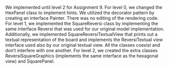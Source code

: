 We implemented until level 2 for Assignment 9. 
For level 0, we changed the HexPanel class to implement hints. We utilized the decorator pattern by
creating an interface Painter. There was no editing of the rendering code.
For level 1, we implemented the SquareReversi class by implementing the same interface Reversi that was used 
for our original model implementation. Additionally, we implemented SquareReversiTextualView that prints out 
a textual representation of the board and implements the ReversiTextual view interface used also by our original 
textual view. All the classes coexist and don’t interfere with one another.
For level 2, we created the extra classes ReversiSquareGraphics (implements the same interface as the hexagonal view)
and SquarePanel.